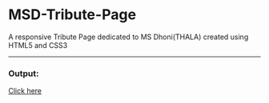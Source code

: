 # MSD-Tribute-Page
A responsive Tribute Page dedicated to MS Dhoni(THALA) created using HTML5 and CSS3 
<hr>
<h3>Output: </h3><a href="sparsh-99.github.io/msd-tribute-page/"> Click here</a>

